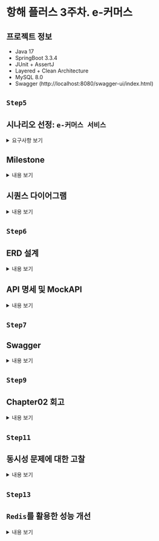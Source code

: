 # 항해 플러스 3주차. e-커머스

## 프로젝트 정보
- Java 17
- SpringBoot 3.3.4
- JUnit + AssertJ
- Layered + Clean Architecture
- MySQL 8.0
- Swagger (http://localhost:8080/swagger-ui/index.html)

## `Step5`
## 시나리오 선정: `e-커머스 서비스`
<details>
<summary>요구사항 보기</summary>

### Description
- `e-커머스 상품 주문 서비스`를 구현해 봅니다.
- 상품 주문에 필요한 메뉴 정보들을 구성하고 조회가 가능해야 합니다.
- 사용자는 상품을 여러개 선택해 주문할 수 있고, 미리 충전한 잔액을 이용합니다.
- 상품 주문 내역을 통해 판매량이 가장 높은 상품을 추천합니다.

### Requirements
- 아래 4가지 API 를 구현합니다.
    - 잔액 충전 / 조회 API
    - 상품 조회 API
    - 주문 / 결제 API
    - 인기 판매 상품 조회 API
- 각 기능 및 제약사항에 대해 단위 테스트를 반드시 하나 이상 작성하도록 합니다.
- 다수의 인스턴스로 어플리케이션이 동작하더라도 기능에 문제가 없도록 작성하도록 합니다.
- `동시성 이슈`를 고려하여 구현합니다.
- 재고 관리에 문제 없도록 구현합니다.

### API Specs

`기본 과제`

1️⃣ `주요` 잔액 충전 / 조회 API
- 결제에 사용될 금액을 충전하는 API 를 작성합니다.
- 사용자 식별자 및 충전할 금액을 받아 잔액을 충전합니다.
- 사용자 식별자를 통해 해당 사용자의 잔액을 조회합니다.

2️⃣ `기본` 상품 조회 API
- 상품 정보(ID, 이름, 가격, 잔여수량)을 조회하는 API 를 작성합니다.
- 조회 시점의 상품별 잔여수량이 정확하면 좋습니다.

3️⃣ `주요` 주문 / 결제 API
- 사용자 식별자와 (상품 ID, 수량) 목록을 입력받아 주문하고 결제를 수행하는 API 를 작성합니다.
- 결제는 기 충전된 잔액을 기반으로 수행하며 성공할 시 잔액을 차감해야 합니다.
- 데이터 분석을 위해 결제 성공 시에 실시간으로 주문 정보를 데이터 플랫폼에 전송해야 합니다.
  - 데이터 플랫폼이 어플리케이션 `외부` 라는 가정만 지켜 작업해 주시면 됩니다.
  - 데이터 플랫폼으로의 전송 기능은 Mock API, Fake Module 등 다양한 방법으로 접근해 봅니다.

4️⃣ `기본` 상위 상품 조회 API
- 최근 3일간 가장 많이 팔린 상위 5개 상품 정보를 제공하는 API 를 작성합니다.
- 통계 정보를 다루기 위한 기술적 고민을 충분히 해보도록 합니다.

`심화 과제`

5️⃣ `심화` 장바구니 기능
- 사용자는 구매 이전에 관심 있는 상품들을 장바구니에 적재할 수 있습니다.
- 이 기능을 제공하기 위해 `장바구니에 상품 추가/삭제` API 와 `장바구니 조회` API 가 필요합니다.
- 위 두 기능을 제공하기 위해 어떤 요구사항의 비즈니스 로직을 설계해야 할지 고민해 봅니다.

`💡KEY POINT`

- 동시에 여러 주문이 들어올 경우, 유저의 보유 잔고에 대한 처리가 정확해야 합니다.
- 각 상품의 재고 관리가 정상적으로 이루어져 잘못된 주문이 발생하지 않도록 해야 합니다.

</details>

## Milestone
<details>
<summary>내용 보기</summary>

### 1주차 (2024년 10월 05일 ~ 2024년 10월 11일)
- `주요 목표`: 프로젝트 시작 및 기본 API 설계
- `작업 내용`
  - Milestone 작성
  - 시퀀스 다이어그램 작성
  - ERD 작성
  - API 명세 및 MockAPI 작성

### 2주차 (2024년 10월 12일 ~ 2024년 10월 18일)
- `주요 목표`: 기능 구현
- `작업 내용`
  - 잔액 충전 / 조회 API 구현
  - 상품 조회 API / 상위 상품 조회 API 구현
  - 주문 / 결제 API 구현
  - 장바구니 기능 구현

### 3주차 (2024년 10월 19일 ~ 2024년 10월 25일)
- `주요 목표`: 기능 고도화 및 리팩토링
- `작업 내용`
  - 코드 리팩토링 및 최적화
  - 예외 처리 강화
  - 통합 테스트 작성

</details>

## 시퀀스 다이어그램
<details>
<summary>내용 보기</summary>

### ver. 1주차 (2024년 10월 05일 ~ 2024년 10월 11일)
- 클라이언트, 도메인 모듈, 데이터 플랫폼을 기본 구조로 시퀀스 다이어그램을 작성 
- 추후 과제 요구사항에 맞춰 점차 고도화 예정
- Mermaid 로딩 문제로 인한 다이어그램 통합

### ver. 2주차 (2024년 10월 12일 ~ 2024년 10월 18일)
- 과제 피드백 수정 사항 반영: 서비스명 및 메서드명 표기
- 비지니스 로직 구현에 따른 변경

```mermaid
sequenceDiagram
  actor  Client
  participant UserApplicationService
  participant ProductApplicationService
  participant OrderApplicationService
  participant PaymentApplicationService
  participant CartApplicationService
  participant DataPlatform
  
  Note left of Client: 1. 잔액 조회 API
  Client->>+UserApplicationService: GET /users/balance/{id}
  UserApplicationService->>+DataPlatform: UserService.getPoint(userId)
  DataPlatform-->>-UserApplicationService: User
  UserApplicationService-->>-Client: 200 UserPointResponse 

  Note left of Client: 2. 잔액 충전 API
  Client->>+UserApplicationService: PATCH /users/balance/charge
  UserApplicationService->>+DataPlatform: UserService.chargePoint(userId, amount)
  opt 유효하지 않은 포인트
    UserApplicationService-->>Client: 404 ErrorResponse
  end
  DataPlatform-->>-UserApplicationService: User
  UserApplicationService-->>-Client: 200 UserPointResponse

  Note left of Client: 3. 상품 조회 API
  Client->>+ProductApplicationService: GET /products
  ProductApplicationService->>+DataPlatform: ProductService.getProducts()
  DataPlatform-->>-ProductApplicationService: List<Product> products
  ProductApplicationService-->>-Client: 200 ProductResponse

  Note left of Client: 4. 상위 상품 조회 API
  Client->>+ProductApplicationService: GET /products/popular
  ProductApplicationService->>+DataPlatform: OrderService.popularProducts()
  DataPlatform-->>-ProductApplicationService: List<Long> productIds
  loop [n < productIds.size()]
    ProductApplicationService->>+DataPlatform: ProductService.getProduct(productId)
    DataPlatform-->>-ProductApplicationService: Product
  end
  ProductApplicationService-->>-Client: 200 ProductResponse

  Note left of Client: 5. 주문 API
  Client->>+OrderApplicationService: POST /orders
  loop [n < orderProducts.size()]
    OrderApplicationService->>+DataPlatform: ProductService.reduceProduct(productId, quantity)
    DataPlatform-->>-OrderApplicationService: Product
    opt 상품이 존재하지 않거나, 재고가 부족한 경우
        OrderApplicationService-->>Client: 400 404 ErrorResponse
    end
  end
  OrderApplicationService->>+DataPlatform: OrderService.createOrder(userId, orderLineRequestList)
  DataPlatform-->>-OrderApplicationService: Order
  OrderApplicationService-->>-Client: 200 OrderResponse


  Note left of Client: 6. 결제 API
  Client->>+PaymentApplicationService: POST /payments
  PaymentApplicationService->>+DataPlatform: OrderService.order(orderId)
  DataPlatform-->>-PaymentApplicationService: Order
  opt 주문이 존재하지 않는 경우
    PaymentApplicationService-->>Client: 400 ErrorResponse
  end
  alt
    PaymentApplicationService->>+DataPlatform: UserService.usePoint(userId, totalPrice)
    DataPlatform-->>-PaymentApplicationService: OK
    PaymentApplicationService->>+DataPlatform: PaymentService.payment(userId, SUCCESS)
    DataPlatform-->>-PaymentApplicationService: Payment SUCCESS
    PaymentApplicationService->>+DataPlatform: OrderService.completeOrder(Order)
    DataPlatform-->>-PaymentApplicationService: OK
  else 포인트가 부족한 경우
    PaymentApplicationService->>+DataPlatform: UserService.usePoint(userId, totalPrice)
    DataPlatform-->>-PaymentApplicationService: Exception
    PaymentApplicationService->>+DataPlatform: PaymentService.payment(userId, FAIL)
    DataPlatform-->>-PaymentApplicationService: Payment FAIL
  end
  PaymentApplicationService-->>-Client: 200 PaymentResponse

  Note left of Client: 7. 장바구니 목록 조회
  Client->>+CartApplicationService: POST /carts/{id}
  CartApplicationService->>+DataPlatform: CartService.getCarts(userId)
  DataPlatform-->>-CartApplicationService: List<Cart> carts
  CartApplicationService-->>-Client: 200 CartResponse

  Note left of Client: 8. 장바구니 추가
  Client->>+CartApplicationService: PATCH /carts/add
  CartApplicationService->>+DataPlatform: ProductService.getProduct(productId)
  DataPlatform-->>-CartApplicationService: Product
  opt 상품이 존재하지 않는 경우
    CartApplicationService-->>Client: 400 ErrorResponse
  end
  CartApplicationService->>+DataPlatform: CartService.addCart(userId, quantity, product)
  DataPlatform-->>-CartApplicationService: List<Cart> carts
  CartApplicationService-->>-Client: 200 CartResponse

  Note left of Client: 9. 장바구니 제거
  Client->>+CartApplicationService: PATCH /carts/remove
  CartApplicationService->>+DataPlatform: CartService.removeCart(userId, productId)
  opt 장바구니에 해당 상품이 존재하지 않는 경우
    CartApplicationService-->>Client: 400 ErrorResponse
  end
  CartApplicationService-->>-Client: 200 CartResponse
```
</details>

## `Step6`

## ERD 설계

<details>
<summary>내용 보기</summary>

### ver. 1주차 (2024년 10월 05일 ~ 2024년 10월 11일)
- 히스토리 테이블 제외
- 추후 과제 요구사항에 맞춰 점차 고도화 예정

### ver. 2주차 (2024년 10월 12일 ~ 2024년 10월 18일)
- 과제 피드백 수정 사항 반영

![img.png](docs/step06/img.png)

</details>

## API 명세 및 MockAPI

<details>
<summary>내용 보기</summary>

### (1) 잔액 조회 API
- Endpoint: `GET` /users/balance/{id}
- Summary: 사용자의 잔액을 조회한다.
- Parameter:
  - `id` 사용자 고유 식별자
- ResponseBody:
  - `200` OK
    - `userId`: 사용자 고유 식별자
    - `userName`: 사용자 이름
    - `point`: 포인트 잔액
  ```json
  {
    "userId": "long",
    "userName": "string",
    "point": "long"
  }
  ```
- Example:
  - Response:
    ```json
    {
      "userId": 1,
      "userName": "Alice",
      "point": 100000
    }
    ```
    
### (2) 잔액 충전 API
- Endpoint: `PATCH` /users/balance/charge
- Summary: 사용자의 잔액을 충전한다.
- RequestBody:
  - `userId`: 사용자 고유 식별자
  - `amount`: 충전할 금액
  ```json
  {
    "userId": "long",
    "amount": "long"
  }
  ```
- ResponseBody:
  - `200` OK
    - `userId`: 사용자 고유 식별자
    - `userName`: 사용자 이름
    - `point`: 포인트 잔액
  ```json
  {
    "userId": "long",
    "userName": "string",
    "point": "long"
  }
  ```
- Example:
  - Request:
    ```json
    {
      "userId": 1,
      "amount": 500000
    }
    ``` 
  - Response:
    ```json
    {
       "userId": 1,
       "userName": "Alice",
       "point": 150000
    }
    ```

### (3) 상품 목록 조회 API
- Endpoint: `GET` /products
- Summary: 상품 목록을 조회한다.
- ResponseBody:
  - `200` OK
    - `productId`: 상품 고유 식별자
    - `productName`: 상품명
    - `unitPrice`: 단가
    - `stock`: 재고 수량
  ```json
  [
    {
      "productId": "long",
      "ProductName": "string",
      "unitPrice": "long",
      "stock": "long"
    }
  ]
  ```
- Example:
- Response:
  ```json
  [
    {
      "productId": 1,
      "ProductName": "Laptop",
      "unitPrice": 1500000,
      "stock": 10
    },
    {
      "productId": 2,
      "ProductName": "Smartphone",
      "unitPrice": 800000,
      "stock": 20
    },
    {
      "productId": 3,
      "ProductName": "Headphones",
      "unitPrice": 150000,
      "stock": 50
    },
    {
      "productId": 4,
      "ProductName": "Keyboard",
      "unitPrice": 50000,
      "stock": 30
    },
    {
      "productId": 5,
      "ProductName": "Mouse",
      "unitPrice": 30000,
      "stock": 40
    },
    {
      "productId": 6,
      "ProductName": "Monitor",
      "unitPrice": 300000,
      "stock": 15
    },
    {
      "productId": 7,
      "ProductName": "Tablet",
      "unitPrice": 600000,
      "stock": 25
    },
    {
      "productId": 8,
      "ProductName": "Smartwatch",
      "unitPrice": 250000,
      "stock": 35
    },
    {
      "productId": 9,
      "ProductName": "External Hard Drive",
      "unitPrice": 120000,
      "stock": 20
    },
    {
      "productId": 10,
      "ProductName": "USB Cable",
      "unitPrice": 10000,
      "stock": 100
    }
  ]
  ```

### (4) 상위 상품 조회 API
- Endpoint: `GET` /products/popular
- Summary: 최근 3일간 가장 많이 팔린 상위 5개 상품을 조회한다.
- ResponseBody:
  - `200` OK
    - `productId`: 상품 고유 식별자
    - `productName`: 상품명
    - `unitPrice`: 단가
    - `stock`: 재고 수량
  ```json
  [
    {
      "productId": "long",
      "ProductName": "string",
      "unitPrice": "long",
      "stock": "long"
    }
  ]
  ```
- Example:
  - Response:
    ```json
    [
      {
        "productId": 4,
        "ProductName": "Keyboard",
        "unitPrice": 50000,
        "stock": 30
      },
      {
        "productId": 2,
        "ProductName": "Smartphone",
        "unitPrice": 800000,
        "stock": 20
      },
      {
        "productId": 1,
        "ProductName": "Laptop",
        "unitPrice": 1500000,
        "stock": 10
      },
      {
        "productId": 7,
        "ProductName": "Tablet",
        "unitPrice": 600000,
        "stock": 25
      },
      {
        "productId": 10,
        "ProductName": "USB Cable",
        "unitPrice": 10000,
        "stock": 100
      }
    ]
    ```

### (5) 주문 API
- Endpoint: `POST` /orders
- Summary: 상품을 주문한다.
- RequestBody:
  - `userId`: 사용자 고유 식별자
  - `OrderProductList`: 주문 상품 리스트
    - `productId`: 상품 고유 식별자
    - `quantity`: 주문 수량 
  ```json
  {
    "userId": "long",
    "OrderProductList": [
      {
        "productId": "long",
        "quantity": "long"
      }
    ]
  }
  ```
- ResponseBody:
  - `200` OK
    - `orderId`: 주문 고유 식별자
    - `orderStatus`: 주문 상태 (PENDING: 주문 대기, COMPLETED: 주문 완료, CANCELED: 주문 취소)
    - `productCount`: 주문 상품 수량
    - `totalPrice`: 주문 금액
    ```json
    {
      "orderId": "long",
      "orderStatus": "string",
      "productCount": "long",
      "totalPrice": "long"
    }
    ```
- Example:
  - Request:
    ```json
    {
      "userId":1,
      "OrderProductList": [
        {
          "productId": 2,
          "quantity": 3
        }
      ]
    }
    ``` 
  - Response:
    ```json
    {
      "orderId": 11,
      "orderStatus": "PENDING",
      "productCount": 1,
      "totalPrice": 2400000
    }
    ```

### (6) 결제 API
- Endpoint: `POST` /payments
- Summary: 주문을 결제한다.
- RequestBody:
  - `userId`: 사용자 고유 식별자
  - `orderId`: 주문 고유 식별자
  ```json
  {
    "userId": "long",
    "orderId": "long"
  }
  ```
- ResponseBody:
  - `200` OK
    - `paymentTsid`: 결제 고유 식별자
    - `amount`: 결제 금액
    - `status`: 결제 상태 (SUCCESS: 결제 성공, FAILED: 결제 실패, CANCELLED: 결제 취소)
    ```json
    {
      "paymentId": "long",
      "amount" : "long",
      "paymentStatus" : "string"
    }
    ```
- Example:
  - Request:
    ```json
    {
      "userId": 1,
      "orderId": 11
    }
    ``` 
  - Response:
    ```json
    {
      "paymentId": 1,
      "amount": 2400000,
      "paymentStatus": "FAILED"
    }
    ```

### (7) 장바구니 목록 조회 API
- Endpoint: `GET` /carts/{id}
- Summary: 장바구니 목록을 조회한다.
- Parameter:
  - `id` 사용자 고유 식별자
- ResponseBody:
  - `200` OK
    - `productId`: 장바구니 고유 식별자
    - `productName`: 상품명
    - `quantity`: 장바구니 상품 수량
    - `unitPrice`: 장바구니 상품 단가
    - `cartState`: 장바구니 상품 상태 (AVAILABLE: 구매 가능, OUT_OF_STOCK: 품절)
  ```json
  [
    {
      "productId": "long",
      "productName": "string",
      "quantity": "long",
      "unitPrice": "long",
      "cartState": "string"
    }
  ]
  ```
- Example:
  - Response:
    ```json
    [
      {
        "productId": 1,
        "productName": "Laptop",
        "quantity": 1,
        "unitPrice": 1500000,
        "cartState": "AVAILABLE"
      }
    ]
    ```

### (8) 장바구니 추가 API
- Endpoint: `PATCH` /carts/add
- Summary: 장바구니에 상품을 추가한다.
- RequestBody:
  - `userId`: 사용자 고유 식별자
  - `productId`: 상품 고유 식별자
  - `quantity`: 장바구니 상품 추가 수량
  ```json
  {
    "userId": "long",
    "productId": "long",
    "quantity": "long"
  }
  ```
- ResponseBody:
  - `200` OK
    - `productId`: 장바구니 고유 식별자
    - `productName`: 상품명
    - `quantity`: 장바구니 상품 수량
    - `unitPrice`: 장바구니 상품 단가
    - `cartState`: 장바구니 상품 상태 (AVAILABLE: 구매 가능, OUT_OF_STOCK: 품절)
  ```json
  [
    {
      "productId": "long",
      "productName": "string",
      "quantity": "long",
      "unitPrice": "long",
      "cartState": "string"
    }
  ]
  ```
- Example:
  - Request:
    ```json
    {
      "userId": 1,
      "productId": 1,
      "quantity": 1
    }
    ``` 
  - Response:
    ```json
    [
      {
        "productId": 1,
        "productName": "Laptop",
        "quantity": 1,
        "unitPrice": 1500000,
        "cartState": "AVAILABLE"
      }
    ]
    ```
    
### (9) 장바구니 제거 API
- Endpoint: `PATCH` /carts/remove
- Summary: 장바구니의 상품을 제거한다.
- RequestBody:
  - `userId`: 사용자 고유 식별자
  - `productId`: 상품 고유 식별자
  ```json
  {
    "userId": "long",
    "productId": "long"
  }
  ```
- ResponseBody:
  - `200` OK
    - `productId`: 장바구니 고유 식별자
    - `productName`: 상품명
    - `quantity`: 장바구니 상품 수량
    - `unitPrice`: 장바구니 상품 단가
    - `cartState`: 장바구니 상품 상태 (AVAILABLE: 구매 가능, OUT_OF_STOCK: 품절)
  ```json
  [
    {
      "productId": "long",
      "productName": "string",
      "quantity": "long",
      "unitPrice": "long",
      "cartState": "string"
    }
  ]
  ```
- Example:
  - Request:
    ```json
    {
      "userId": 1,
      "productId": 1
    }
    ``` 
  - Response:
    ```json
    [
      {
        "productId": 1,
        "productName": "Laptop",
        "quantity": 1,
        "unitPrice": 1500000,
        "cartState": "AVAILABLE"
      }
    ]
    ```
    
</details>

## `Step7`
## Swagger
<details>
<summary>내용 보기</summary>

### Swagger: http://localhost:8080/swagger-ui/index.html

![img.png](docs/step07/img.png)

</details>

## `Step9`
## Chapter02 회고
<details>
<summary>내용 보기</summary>

### 1주차 (2024년 10월 05일 ~ 2024년 10월 11일)
프로젝트의 첫 주는 전체적인 방향을 잡는 데 중점을 두었습니다.
시퀀스 다이어그램과 ERD 작성은 비즈니스 로직을 시각적으로 표현하는 데 도움이 되었으며, 명세와 MockAPI 작성을 통해 각 엔드포인트의 역할을 명확히 할 수 있었습니다.
이 과정에서 느낀 점은 초기 설계에 시간을 투자하는 것이 이후 개발의 효율성을 높인다는 것이었습니다. 설계의 중요성을 실감한 주차였습니다.

### 2주차 (2024년 10월 12일 ~ 2024년 10월 18일)
본격적인 기능 구현이 이루어진 주차였습니다.
초기에 설계한 API 명세를 바탕으로 빠르게 개발을 진행할 수 있었지만, 일부 예외 처리 및 경계 조건을 고려하지 못했던 부분에서 시간이 지체되기도 했습니다.
특히, 장바구니와 주문/결제 API에서 비즈니스 로직의 복잡성을 느꼈고, 초기 설계 시 좀 더 구체적인 시나리오를 고려했으면 좋았겠다고 생각했습니다.
이 경험은 설계 단계에서 예외 상황과 경계 조건에 대해 더 깊이 고민해야 함을 깨닫게 해주었습니다.

### 3주차 (2024년 10월 19일 ~ 2024년 10월 25일)
이번 주는 기능을 고도화하고 기존 코드를 개선하는 데 집중했습니다.
초기 설계와 구현된 코드를 기반으로 리팩토링을 진행하며 코드의 가독성과 유지보수성을 높이는 데 주력했습니다. 
통합 테스트 작성은 시스템의 안정성을 확인하는 중요한 과정이었고, 초기 설계와 명세가 잘 되어 있어서 테스트 시 큰 문제가 발생하지 않았습니다.
이 과정에서 다시 한 번 설계가 중요하다는 것을 실감했고, 설계에 더 많은 시간을 투자하는 것이 개발 과정에서의 리스크를 줄이는 데 크게 기여한다는 결론을 내렸습니다.

### 전체적인 회고
설계가 제대로 되어 있다면, 개발 속도는 자연스럽게 빨라지고 리팩토링 시에도 큰 어려움이 없습니다.
설계 단계에서 충분한 시간과 자원을 투자하면, 이후의 개발 과정에서 발생할 수 있는 문제를 미연에 방지할 수 있습니다.
이번 챕터 통해 설계의 중요성을 더욱 깊이 느낄 수 있었으며, 앞으로의 프로젝트에서도 초기 설계에 더 집중하고자 합니다.

</details>

## `Step11`
## 동시성 문제에 대한 고찰
<details>
<summary>내용 보기</summary>

## 동시성 문제(Concurrency Issue)

여러 프로세스나 스레드가 동시에 같은 데이터에 접근하려 할 때 데이터의 일관성을 해칠 수 있는 상황을 말한다.

`동시성 문제`와 함께 확인해야 할 개념이 있다. 

### 공유 자원(Shared Resource)

`공유 자원`은 여러 프로세스나 스레드가 접근할 수 있는 자원을 말한다.

### 경쟁 상태(Race Condition)

`경쟁 상태`는 `공유 자원`을 동시에 읽거나 쓰는 경우 발생할 수 있는 상황으로, `공유 자원`에 접근하는 순서와 타이밍에 따라 실행 결과가 달라지며, 데이터의 일관성이 보장되지 않는 문제가 발생한다. 

`Example` 입출금 문제

![img.png](docs/step11/img.png)

- `Thread-1`과 `Thread-2`는 동시에 계좌 잔액 1,000원을 조회한다.
- `Thread-1`은 500원을 입금하여 계좌 잔액을 1,500원으로 저장한다.
- `Thread-2`는 500원을 인출하여 계좌 잔액을 500원으로 저장한다.

계좌 잔액이 1,000원인 상황에서 `Thread-1`이 500원을 입금하고 `Thread-2`가 500원을 출금한다면 계좌 잔액은 1,000원이어야 한다. 그러나, `공유 자원`인 계좌 잔액에 대해 `Thread-1`과 `Thread-2` 사이에서 `경쟁 상태`가 발생할 수 있으며 최종 계좌 잔액은 1,000원이 아닐 가능성이 있다.

그렇다면 이러한 상황은 왜 발생하는 것일까?

바로, `원자성(Atomicity)`과 `가시성(Visibility)`이 보장되지 않았기 때문이다.

`원자성`은 하나의 작업이 중간에 끼어들거나 나누어지지 않고, 완전히 실행되거나 전혀 실행되지 않아야 함을 말한다. 즉, 계좌 잔액을 조회하고 값을 변경한 후, 변경된 값을 저장하는 것이 모두 하나의 단위 작업으로 실행 되어야 한다.

`가시성`은 하나의 프로세스나 스레드가 수정한 값을 다른 프로세스나 스레드가 즉시 확인할 수 있어야 함을 의미한다. 위 그림과 같이, `Thread-1`이 변경한 계좌 잔액이 `Thread-2`에 반영되지 않아 데이터의 일관성이 깨질 수 있다.

### 임계 영역(Critical Section)

![img.png](docs/step11/img01.png)

(출처: https://nailyourinterview.org/interview-resources/operating-systems/critical-section-problem/)

`공유 자원`에 접근하는 영역을 `임계 영역`이라고 하며, `경쟁 상태`가 발생하는 영역이다.

`임계 영역`에서 `동기화 기법`을 통해 `경쟁 상태`를 해결할 수 있으며, 설계시 고려해야 할 조건이 있다. 

1. `상호 배제(Mutual Exclusion)`: 임계 영역에 동시에 하나의 프로세스나 스레드만 접근할 수 있도록 보장하는 특성을 말한다.
2. `진행(Progress)`: 임계 영역에 진입하려는 스레드가 하나라도 있을 경우, 다른 스레드가 해당 진입을 방해하지 않도록 보장하는 특성을 말한다.
3. `한정 대기(Bounded Waiting)`: 스레드가 임계 영역에 들어가기 위해 무한히 기다리지 않도록 보장하는 특성을 말한다.

`동기화 기법`에는 대표적으로 `lock`, `synchronized`키워드를 활용하는 방법이 있으며, `Chapter01. TDD & Clean Architecture`에서 학습했던 내용이다.

이번 과제에서는 데이터베이스에서 발생할 수 있는 동시성 문제를 파악하고 해결해보고자 한다.

## 데이터베이스의 동시성 문제

다수의 사용자가 동시에 데이터베이스에 접근하여 동일한 데이터를 조회하거나 수정하는 상황이 발생한다.

이때, 발생할 수 있는 동시성 문제는 아래와 같다.

### 갱신 분실(Lost Update)

`갱신 분실`은 여러 트랜잭션이 동시에 데이터를 수정하면서 하나의 트랜잭션 작업의 결과가 분신되는 문제를 말한다.

![img_1.png](docs/step11/img02.png)

- `Transaction1`이 상품 재고(10개)를 조회한다. 
- `Transaction2`도 상품 재고(10개)를 조회한다.
- `Transaction1`이 상품 재고를 20개로 업데이트한다.
- `Transaction2`도 상품 재고를 5개로 업데이트한다.

`Transaction1`의 업데이트가 `Transaction2`의 업데이트에 의해 분실되는 상황이 발생한다.

### 모순성(Inconsistency)



## 데이터베이스의 동시성 문제 해결 방안

그렇다면, 동시성 문제를 해결할 수 있는 방법은 무엇이 있을까?


## 이커머스 과제에서의 동시성 문제 해결

데이터베이스의 동시성 문제를 해결하기 위한 동시성 제어 기법에는 `Database Lock`과 `Redis`를 활용한`Distributed Lock`이 있다. 테스트를 통해 동시성 제어 기법을 비교하여 이번 과제에서 발생할 수 있는 동시성 문제를 해결하고자 한다.

동시성 제어 기법을 비교하기 위한 테스트는 아래 테스트 시나리오를 바탕으로 `JMeter`를 활용하여 진행하였다.

```
[시나리오]

최초 재고가 10,000개인 특정 상품(Laptop)에 대해 아래와 같이 요청을 보낸다.

100명의 사용자가 동시에 재고 1개 차감 요청
1,000명의 사용자가 동시에 재고 1개 차감 요청
5,000명의 사용자가 동시에 재고 1개 차감 요청
```

재고 차감 로직은 아래와 같이 구현하였다.

```java
@Transactional
public Product reduceProduct(long productId, long quantity) {
    
    // 01. 재고 조회 
	Product product = productRepository.findById(productId)
			.orElseThrow(() -> new IllegalStateException(ExceptionMessage.PRODUCT_NOT_FOUND.getMessage()));
    
    // 02. 재고 차감
	product.reduceStock(quantity);

    // 03. 저장
	return productRepository.save(product);
}
```

### CASE01. 트랜잭션 격리 수준

현재 데이터베이스에 설정된 트랜잭션 격리 수준을 확인하기 위해 쿼리문 `SELECT @@GLOBAL(or SESSION).transaction_isolation`을 실행하였다.

![img.png](docs/step11/img03.png)

InnoDB의 기본값인 `REPEATABLE_READ`로 설정되어 있는 것을 확인하였다.

`REPEATABLE_READ` 상태에서 테스트를 진행하였으며, `Dirty Read`는 방지할 수 있으나, 여전히 `Lost Upate`나 `Phantom Read` 문제가 발생할 가능성이 있다. 테스트 결과는 아래와 같았다.

`테스트 결과`

`상품 재고`

![img.png](docs/step11/img04.png)
![img_1.png](docs/step11/img05.png)
![img_2.png](docs/step11/img06.png)

`JMeter`

![img_3.png](docs/step11/img07.png)

최종 상품 재고는 `3,900`이어야 하지만 `9,301`인 것을 확인할 수 있다. 

일부 재고 차감 요청이 누락되거나, 잘못된 재고 수량으로 갱신된 것으로 보인다.

`REPEATABLE_READ`는 같은 트랜잭션 내에서 데이터의 일관성을 어느 정도 보장하지만, 다수의 요청이 동시에 발생할 때 데이터 일관성을 보장하지 못하는 것으로 보인다.

따라서, 추가적인 동시성 제어 기법이 필요하다.

### CASE02. 낙관적 락(Optimistic Lock) 적용

`@Version`필드를 통해 버전 관리를 설정하고, `@Lock(LockModeType.OPTIMISTIC)`으로 `낙관적 락`을 적용하였다.

```java
@Version
private long version;

@Lock(LockModeType.OPTIMISTIC)
Optional<ProductEntity> findById(long id);
```
각 트랜잭션은 재고를 수정하기 전 버전 정보를 확인하여, 수정 중 데이터가 다른 트랜잭션에 의해 변경되었을 경우 충돌을 감지한다.

`테스트 결과`

`상품 재고`

![img_4.png](docs/step11/img08.png)
![img_5.png](docs/step11/img09.png)
![img_6.png](docs/step11/img10.png)

`JMeter`

![img_7.png](docs/step11/img11.png)

충돌로 인해 89.9%의 트랜잭션에서 `ObjectOptimisticLockingFailureException`이 발생한 것을 확인할 수 있다. 해당 요청은 자동으로 롤백되었으며, 증가한 버전 만큼 상품 재고가 차감된 것을 확인 할 수 있다.

`낙관적 락`은 충돌이 많은 환경에서 다수의 트랜잭션이 반복적으로 실패할 수 있어 재시도 로직이 필요할 것으로 보인다.

`implementation("org.springframework.retry:spring-retry")`의 `@Retryable` 어노테이션을 활용하여 재시도 로직을 쉽게 구현할 수 있다.

```java
@Transactional
@Retryable(
        retryFor = {ObjectOptimisticLockingFailureException.class},
        maxAttempts = 3,
        backoff = @Backoff(delay = 500)
)
public Product reduceProduct(long productId, long quantity) {

    Product product = productRepository.findById(productId)
            .orElseThrow(() -> new IllegalStateException(ExceptionMessage.PRODUCT_NOT_FOUND.getMessage()));

    product.reduceStock(quantity);

    return productRepository.save(product);
}
```

재시도 로직을 추가한다면 충돌로 인한 실패율이 낮아져 전반적으로 처리율이 개선될 것으로 예상되며, 재시도로 인한 DB 부하가 증가할 것으로 예상된다.

### CASE03. 비관적 락(Pessimistic Lock) 적용

`@Lock(LockModeType.PESSIMISTIC_WRITE)`으로 `비관적 락`을 적용하여 다른 트랜잭션이 해당 자원을 수정하지 못하도록 하였다.

```java
@Lock(LockModeType.PESSIMISTIC_WRITE)
Optional<ProductEntity> findById(long id);
```
`테스트 결과`

`상품 재고`

![img.png](docs/step11/img12.png)
![img_1.png](docs/step11/img13.png)
![img_2.png](docs/step11/img14.png)

`JMeter`

![img_3.png](docs/step11/img15.png)

상품 재고 차감이 정확하게 이루어진 것을 확인할 수 있다. 그러나 `비관적 락`으로 인해 다수의 요청이 대기 상태로 전환 되면서, 처리 시간이 증가한 것을 확인할 수 있다.

### CASE04. 분산 락(Distributed Lock) 적용

`Redis`는 `RedLock`알고리즘을 통해 `Lock`을 제공하며, `Jedis`, `Lettuce`, `Redisson` 다양한 라이브러리를 활용할 수 있다.

`Redisson`을 활용하여 분산락을 구현하기 위해 `implementation("org.redisson:redisson-spring-boot-starter:3.37.0")` 의존성을 추가하였다.

```java
@Target(ElementType.METHOD)
@Retention(RetentionPolicy.RUNTIME)
public @interface DistributedLock {

  String key();

  TimeUnit timeUnit() default TimeUnit.MILLISECONDS;

  long waitTime() default 5000L;

  long leaseTime() default 3000L;
}


@Slf4j
@Aspect
@Component
@RequiredArgsConstructor
public class DistributedLockAop {

  private final RedissonClient redissonClient;

  @Around("@annotation(io.hhplus.ecommerce.common.annotation.DistributedLock)")
  public Object lock(ProceedingJoinPoint joinPoint) throws Throwable {
    MethodSignature methodSignature = (MethodSignature) joinPoint.getSignature();
    DistributedLock distributedLock = methodSignature.getMethod().getAnnotation(DistributedLock.class);

    String key = (String) CustomSpringELParser.getDynamicValue(methodSignature.getParameterNames(), joinPoint.getArgs(), distributedLock.key());

    RLock lock = redissonClient.getLock("LOCK:" + key);

    try {

      boolean available = lock.tryLock(distributedLock.waitTime(), distributedLock.leaseTime(), distributedLock.timeUnit());

      if (!available) {
        throw new IllegalStateException(ExceptionMessage.REDIS_LOCK_ACQUIRE_FAILED.getMessage());
      }

      log.info("락 획득(KEY: {})", key);
      return joinPoint.proceed();
    } catch (InterruptedException e) {
      throw new IllegalStateException(ExceptionMessage.REDIS_LOCK_ACQUIRE_FAILED.getMessage());
    } finally {
      lock.unlock();
      log.info("락 해제(KEY: {})", key);
    }
  }
}

@DistributedLock(key = "'product'.concat(':').concat(#productId)")
public ProductResponse reduceProduct(long productId, long amount) {
    return ProductResponse.from(productService.reduceProduct(productId, amount));
}

@Transactional
public Product reduceProduct(long productId, long quantity) {

  Product product = productRepository.findById(productId)
          .orElseThrow(() -> new IllegalStateException(ExceptionMessage.PRODUCT_NOT_FOUND.getMessage()));

  product.reduceStock(quantity);

  return productRepository.save(product);
}
```
![img_5.png](docs/step11/img16.png)

위 그림과 같이 각 요청은 락 획득을 성공한 후 트랜잭션을 시작하여 상품 재고를 차감하고 트랜잭션이 종료된 후 락을 해제한다.

`테스트 결과`

`상품 재고`

![img_4.png](docs/step11/img17.png)
![img_6.png](docs/step11/img18.png)
![img_7.png](docs/step11/img19.png)

`JMeter`

![img_8.png](docs/step11/img20.png)

발생한 1.21%의 예외는 락을 획득하지 못한 요청에서 발생하였으며, 해당 예외를 제외한 요청에 대한 상품 재고 차감은 정확히 반영된 것을 확인하였다.

### 포인트 충전 및 차감 로직

`포인트`는 개별적으로 관리되어 해당 자원에 접근하는 주체가 명확히 구분된다.

충돌 가능성이 낮고, 충돌이 발생하더라도 재시도가 용이하므로, `낙관적 락(Optimistic Lock)`을 통해 동시성 문제를 해결하고자 한다.

### 상품 재고 차감 로직

`상품 재고`는 동시에 여러 사용자가 동일한 상품에 접근할 수 있으며, 충돌 시 재고 수량의 정확한 유지가 필수적이다. 

특히 동시에 다수의 차감 요청이 발생할 가능성이 높아, 명확한 동시성 제어 기법이 필요할 것으로 보인다.

`Redis 분산 락(Distributed Lock)` 또는 `비관적 락(Pessimistic Lock)`을 통해 동시성 문제를 제어하고자 한다.

`Redis 분산 락(Distributed Lock)`

여러 서버에서 접근하더라도 Redis 락을 통해 일관성 있게 재고를 관리할 수 있으며, 락 타임아웃과 같은 부하 제어가 가능하다.

Redis 분산 락을 사용해 특정 상품의 재고 차감 시 락을 선점하고, 재고 차감 로직이 완료된 후 락을 해제하는 방식으로 구현한다.

재시도 로직과 함께 타임아웃을 설정하여 락 점유 시간이 길어지는 것을 방지하고, 응답 속도를 최적화할 수 있다.

`비관적 락(Pessimistic Lock)`

충돌 가능성을 원천적으로 차단하여, 재고 차감 로직이 확실하게 일관성을 유지할 수 있다.

트랜잭션 시작 시 PESSIMISTIC_WRITE 락을 사용해 자원을 점유한 후, 재고 차감 완료 후에 락을 해제한다.

비관적 락의 경우 대기 시간이 증가할 수 있는 단점이 있다.

### 결론

1. 포인트 충전 및 차감 로직 
   - 낙관적 락
   - 충돌 발생 시 재시도를 통해 일관성을 유지하며, 락 유지 비용을 최소화하여 성능을 보장한다.
      
2. 상품 재고 차감 로직
   - Redis 분산 락
   - 분산 환경에서 재고 일관성을 보장할 수 있도록 Redis 분산 락을 사용하고, 높은 동시성 환경에서도 안전하게 재고를 관리할 수 있다.

</details>

## `Step13`
## `Redis`를 활용한 성능 개선
<details>
<summary>내용 보기</summary>

이커머스 시나리오의 주요 `API`를 분석하고 `Redis`를 활용하여 성능을 개선하고자 한다.

## `Redis`

그렇다면 `Redis`는 무엇이며, 어떤 기능을 제공할까?

## `API` 분석 및 개선

우선, 사용자가 호출하는 빈도가 높고 `Redis`를 통한 성능 개선 효과가 클 것으로 예상되는 `API`를 선정하였다.

### 1. 상품 목록 조회 API (`GET` /api/products) 

- **분석**
  - 해당 `API`는 `findAll`을 통해 모든 상품 데이터를 조회한다.
  - 상품 데이터가 많아질수록 조회 시간이 길어질 가능성이 있다.
  - 여러 사용자가 동시에 요청할 경우 데이터베이스에 부하가 발생할 가능성이 크다.


- **문제 상황 테스트**
  ```
  [문제 상황]
  
  상품 데이터 5,000건을 1,000명의 사용자가 동시에 호출한다.
  ```
  문제 상황을 가정하고, 부하 테스트를 진행하였다.

  ![img.png](docs/step13/img.png)
  ```
  [결과]
  - 총 요청수: 1,000건
  - 성공률: 100%
  - 최대 응답시간: 13,114ms
  - 최소 응답시간: 0ms
  - 평균 응답시간: 7,389ms
  - TPS(Transaction Per Second): 69.9/sec 
  ```
  
  테스트 결과를 통해 안정적이지만 평균 응답시간이 7초 이상으로 상당히 오래 걸린 것을 확인할 수 있다.
  
- **개선 방안**
  
### 2. 상위 상품 조회 API (`GET` /api/products/popular)

### 3. 장바구니 목록 조회 API (`GET` /api/carts)

</details>